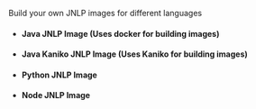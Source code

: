 Build your own JNLP images for different languages

* #### Java JNLP Image (Uses docker for building images)
* #### Java Kaniko JNLP Image (Uses Kaniko for building images)
* #### Python JNLP Image
* #### Node JNLP Image 

